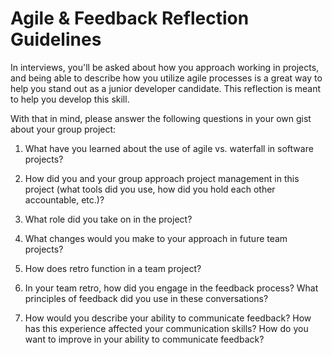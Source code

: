 # Agile & Feedback Reflection Guidelines
In interviews, you'll be asked about how you approach working in projects, and being able to describe how you utilize agile processes is a great way to help you stand out as a junior developer candidate. This reflection is meant to help you develop this skill.

With that in mind, please answer the following questions in your own gist about your group project:

1. What have you learned about the use of agile vs. waterfall in software projects? 

2. How did you and your group approach project management in this project (what tools did you use, how did you hold each other accountable, etc.)?

3. What role did you take on in the project? 

4. What changes would you make to your approach in future team projects?

5. How does retro function in a team project?

6. In your team retro, how did you engage in the feedback process? What principles of feedback did you use in these conversations?

7. How would you describe your ability to communicate feedback? How has this experience affected your communication skills? How do you want to improve in your ability to communicate feedback?
